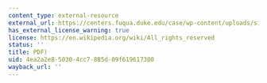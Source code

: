 ```yaml
---
content_type: external-resource
external_url: https://centers.fuqua.duke.edu/case/wp-content/uploads/sites/7/2015/03/Article_Dees_MeaningofSocialEntrepreneurship_2001.pdf
has_external_license_warning: true
license: https://en.wikipedia.org/wiki/All_rights_reserved
status: ''
title: PDF)
uid: 4ea2a2e8-5030-4cc7-885d-09f619617300
wayback_url: ''
---
```

